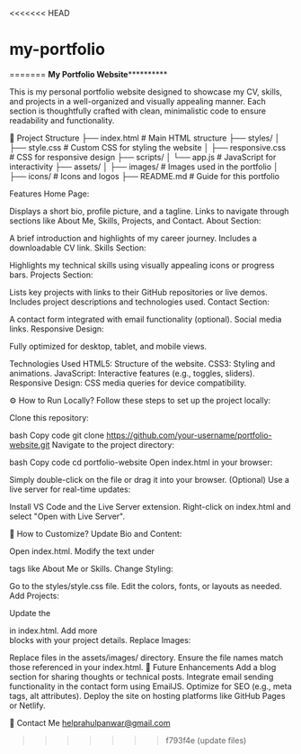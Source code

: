 <<<<<<< HEAD
# my-portfolio
=======
                  **************************My Portfolio Website************************************
            


This is my personal portfolio website designed to showcase my CV, skills, and projects in a well-organized and visually appealing manner. Each section is thoughtfully crafted with clean, minimalistic code to ensure readability and functionality.

📂 Project Structure
├── index.html         # Main HTML structure
├── styles/
│   ├── style.css      # Custom CSS for styling the website
│   ├── responsive.css # CSS for responsive design
├── scripts/
│   └── app.js         # JavaScript for interactivity
├── assets/
│   ├── images/        # Images used in the portfolio
│   ├── icons/         # Icons and logos
├── README.md          # Guide for this portfolio



Features
Home Page:

Displays a short bio, profile picture, and a tagline.
Links to navigate through sections like About Me, Skills, Projects, and Contact.
About Section:

A brief introduction and highlights of my career journey.
Includes a downloadable CV link.
Skills Section:

Highlights my technical skills using visually appealing icons or progress bars.
Projects Section:

Lists key projects with links to their GitHub repositories or live demos.
Includes project descriptions and technologies used.
Contact Section:

A contact form integrated with email functionality (optional).
Social media links.
Responsive Design:

Fully optimized for desktop, tablet, and mobile views.




Technologies Used
HTML5: Structure of the website.
CSS3: Styling and animations.
JavaScript: Interactive features (e.g., toggles, sliders).
Responsive Design: CSS media queries for device compatibility.





⚙️ How to Run Locally?
Follow these steps to set up the project locally:

Clone this repository:

bash
Copy code
git clone https://github.com/your-username/portfolio-website.git
Navigate to the project directory:

bash
Copy code
cd portfolio-website
Open index.html in your browser:

Simply double-click on the file or drag it into your browser.
(Optional) Use a live server for real-time updates:

Install VS Code and the Live Server extension.
Right-click on index.html and select "Open with Live Server".




📄 How to Customize?
Update Bio and Content:

Open index.html.
Modify the text under <section> tags like About Me or Skills.
Change Styling:

Go to the styles/style.css file.
Edit the colors, fonts, or layouts as needed.
Add Projects:

Update the <section id="projects"> in index.html.
Add more <div> blocks with your project details.
Replace Images:

Replace files in the assets/images/ directory.
Ensure the file names match those referenced in your index.html.
🌟 Future Enhancements
Add a blog section for sharing thoughts or technical posts.
Integrate email sending functionality in the contact form using EmailJS.
Optimize for SEO (e.g., meta tags, alt attributes).
Deploy the site on hosting platforms like GitHub Pages or Netlify.



📧 Contact Me
helprahulpanwar@gmail.com
>>>>>>> f793f4e (update files)
